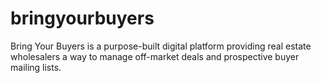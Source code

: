 # bringyourbuyers
Bring Your Buyers is a purpose-built digital platform providing real estate wholesalers a way to manage off-market deals and prospective buyer mailing lists.
